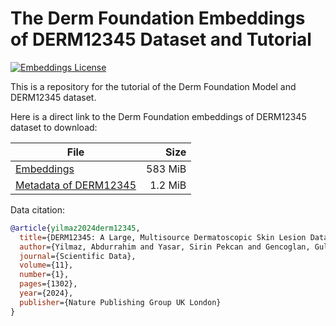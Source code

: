 # The Derm Foundation Embeddings of DERM12345 Dataset and Tutorial

[![Embeddings License](https://img.shields.io/badge/Embeddings%20License-CC%20By%204.0-red.svg)](https://github.com/abdurrahimyilmaz/DermaSynth/DATA_LICENSE)

This is a repository for the tutorial of the Derm Foundation Model and DERM12345 dataset.

Here is a direct link to the Derm Foundation embeddings of DERM12345 dataset to download:

| File| Size |
| --- | ---: |
| [Embeddings](https://github.com/abdurrahimyilmaz/derm12345_google-derm-foundation/releases/download/v1.0.0/derm12345_google-derm-foundation-model_embeddings.npz) | 583 MiB |
| [Metadata of DERM12345](https://github.com/abdurrahimyilmaz/derm12345_google-derm-foundation/releases/download/v1.0.0/derm12345_metadata_all.csv) | 1.2 MiB |

Data citation:
```bibtex
@article{yilmaz2024derm12345,
  title={DERM12345: A Large, Multisource Dermatoscopic Skin Lesion Dataset with 40 Subclasses},
  author={Yilmaz, Abdurrahim and Yasar, Sirin Pekcan and Gencoglan, Gulsum and Temelkuran, Burak},
  journal={Scientific Data},
  volume={11},
  number={1},
  pages={1302},
  year={2024},
  publisher={Nature Publishing Group UK London}
}
```
